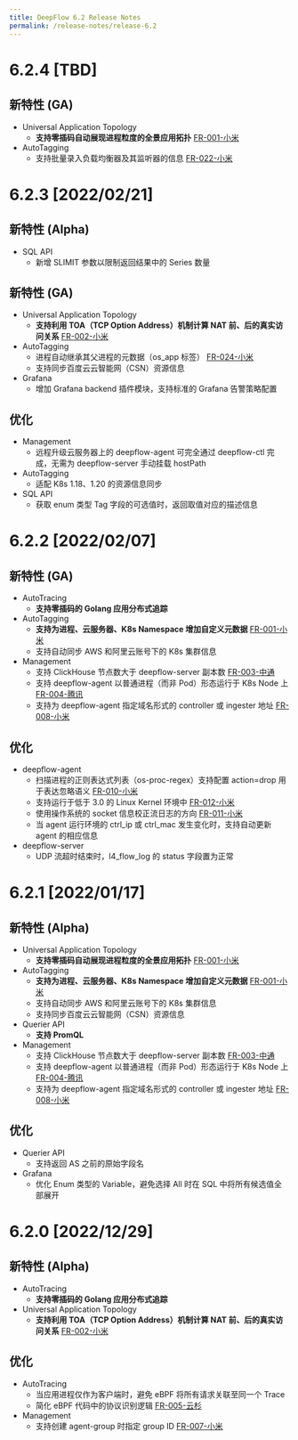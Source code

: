 ```yaml
---
title: DeepFlow 6.2 Release Notes
permalink: /release-notes/release-6.2
---
```


# 6.2.4 [TBD]

## 新特性 (GA)

- Universal Application Topology
  - **支持零插码自动展现进程粒度的全景应用拓扑** [FR-001-小米](https://github.com/deepflowio/deepflow/issues/1481)
- AutoTagging
  - 支持批量录入负载均衡器及其监听器的信息 [FR-022-小米](https://github.com/deepflowio/deepflow/issues/2406)

# 6.2.3 [2022/02/21]

## 新特性 (Alpha)

- SQL API
  - 新增 SLIMIT 参数以限制返回结果中的 Series 数量

## 新特性 (GA)

- Universal Application Topology
  - **支持利用 TOA（TCP Option Address）机制计算 NAT 前、后的真实访问关系** [FR-002-小米](https://github.com/deepflowio/deepflow/issues/1490)
- AutoTagging
  - 进程自动继承其父进程的元数据（os\_app 标签） [FR-024-小米](https://github.com/deepflowys/deepflow/issues/2456)
  - 支持同步百度云云智能网（CSN）资源信息
- Grafana
  - 增加 Grafana backend 插件模块，支持标准的 Grafana 告警策略配置

## 优化

- Management
  - 远程升级云服务器上的 deepflow-agent 可完全通过 deepflow-ctl 完成，无需为 deepflow-server 手动挂载 hostPath
- AutoTagging
  - 适配 K8s 1.18、1.20 的资源信息同步
- SQL API
  - 获取 enum 类型 Tag 字段的可选值时，返回取值对应的描述信息

# 6.2.2 [2022/02/07]

## 新特性 (GA)

- AutoTracing
  - **支持零插码的 Golang 应用分布式追踪**
- AutoTagging
  - **支持为进程、云服务器、K8s Namespace 增加自定义元数据** [FR-001-小米](https://github.com/deepflowys/deepflow/issues/1481)
  - 支持自动同步 AWS 和阿里云账号下的 K8s 集群信息
- Management
  - 支持 ClickHouse 节点数大于 deepflow-server 副本数 [FR-003-中通](https://github.com/deepflowys/deepflow/issues/1623)
  - 支持 deepflow-agent 以普通进程（而非 Pod）形态运行于 K8s Node 上 [FR-004-腾讯](https://github.com/deepflowys/deepflow/issues/1710)
  - 支持为 deepflow-agent 指定域名形式的 controller 或 ingester 地址 [FR-008-小米](https://github.com/deepflowys/deepflow/issues/1998)

## 优化

- deepflow-agent
  - 扫描进程的正则表达式列表（os-proc-regex）支持配置 action=drop 用于表达忽略语义 [FR-010-小米](https://github.com/deepflowys/deepflow/issues/2280)
  - 支持运行于低于 3.0 的 Linux Kernel 环境中 [FR-012-小米](https://github.com/deepflowys/deepflow/issues/2283)
  - 使用操作系统的 socket 信息校正流日志的方向 [FR-011-小米](https://github.com/deepflowys/deepflow/issues/2281)
  - 当 agent 运行环境的 ctrl\_ip 或 ctrl\_mac 发生变化时，支持自动更新 agent 的相应信息
- deepflow-server
  - UDP 流超时结束时，l4\_flow\_log 的 status 字段置为正常

# 6.2.1 [2022/01/17]

## 新特性 (Alpha)

- Universal Application Topology
  - **支持零插码自动展现进程粒度的全景应用拓扑** [FR-001-小米](https://github.com/deepflowio/deepflow/issues/1481)
- AutoTagging
  - **支持为进程、云服务器、K8s Namespace 增加自定义元数据** [FR-001-小米](https://github.com/deepflowio/deepflow/issues/1481)
  - 支持自动同步 AWS 和阿里云账号下的 K8s 集群信息
  - 支持同步百度云云智能网（CSN）资源信息
- Querier API
  - **支持 PromQL**
- Management
  - 支持 ClickHouse 节点数大于 deepflow-server 副本数 [FR-003-中通](https://github.com/deepflowio/deepflow/issues/1623)
  - 支持 deepflow-agent 以普通进程（而非 Pod）形态运行于 K8s Node 上 [FR-004-腾讯](https://github.com/deepflowio/deepflow/issues/1710)
  - 支持为 deepflow-agent 指定域名形式的 controller 或 ingester 地址 [FR-008-小米](https://github.com/deepflowio/deepflow/issues/1998)

## 优化

- Querier API
  - 支持返回 AS 之前的原始字段名
- Grafana
  - 优化 Enum 类型的 Variable，避免选择 All 时在 SQL 中将所有候选值全部展开

# 6.2.0 [2022/12/29]

## 新特性 (Alpha)

- AutoTracing
  - **支持零插码的 Golang 应用分布式追踪**
- Universal Application Topology
  - **支持利用 TOA（TCP Option Address）机制计算 NAT 前、后的真实访问关系** [FR-002-小米](https://github.com/deepflowio/deepflow/issues/1490)

## 优化

- AutoTracing
  - 当应用进程仅作为客户端时，避免 eBPF 将所有请求关联至同一个 Trace
  - 简化 eBPF 代码中的协议识别逻辑 [FR-005-云杉](https://github.com/deepflowio/deepflow/issues/1739)
- Management
  - 支持创建 agent-group 时指定 group ID [FR-007-小米](https://github.com/deepflowio/deepflow/issues/1864)
